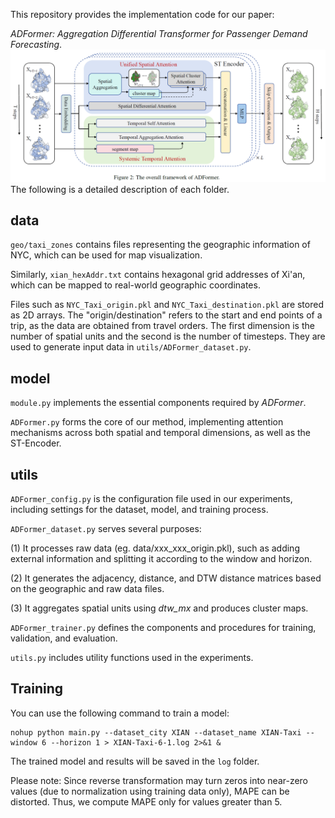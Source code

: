 This repository provides the implementation code for our paper: 

*ADFormer: Aggregation Differential Transformer for Passenger Demand Forecasting*.
![The overall framework of ADFormer](./overall_framework.png)
The following is a detailed description of each folder.
## data
`geo/taxi_zones` contains files representing the geographic information of NYC, which can be used for map visualization. 

Similarly, `xian_hexAddr.txt` contains hexagonal grid addresses of Xi'an, which can be mapped to real-world geographic coordinates. 

Files such as `NYC_Taxi_origin.pkl` and `NYC_Taxi_destination.pkl` are stored as 2D arrays. The "origin/destination" refers to the start and end points of a trip, as the data are obtained from travel orders. The first dimension is the number of spatial units and the second is the number of timesteps. They are used to generate input data in `utils/ADFormer_dataset.py`.
## model
`module.py` implements the essential components required by *ADFormer*.

`ADFormer.py` forms the core of our method, implementing attention mechanisms across both spatial and temporal dimensions, as well as the ST-Encoder.
## utils
`ADFormer_config.py` is the configuration file used in our experiments, including settings for the dataset, model, and training process.

`ADFormer_dataset.py` serves several purposes:

(1) It processes raw data (eg. data/xxx_xxx_origin.pkl), such as adding external information and splitting it according to the window and horizon.

(2) It generates the adjacency, distance, and DTW distance matrices based on the geographic and raw data files.

(3) It aggregates spatial units using *dtw_mx* and produces cluster maps.

`ADFormer_trainer.py` defines the components and procedures for training, validation, and evaluation.

`utils.py` includes utility functions used in the experiments.

## Training
You can use the following command to train a model:
```
nohup python main.py --dataset_city XIAN --dataset_name XIAN-Taxi --window 6 --horizon 1 > XIAN-Taxi-6-1.log 2>&1 &
```
The trained model and results will be saved in the `log` folder.

Please note: Since reverse transformation may turn zeros into near-zero values (due to normalization using training data only), MAPE can be distorted. Thus, we compute MAPE only for values greater than 5.
